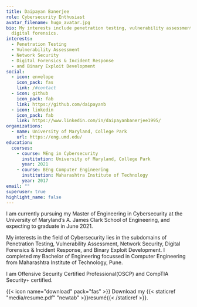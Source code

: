 ```yaml
---
title: Daipayan Banerjee
role: Cybersecurity Enthusiast
avatar_filename: hugo_avatar.jpg
bio: My interests include penetration testing, vulnerability assessment and
  digital forensics.
interests:
  - Penetration Testing
  - Vulnerability Assessment
  - Network Security
  - Digital Forensics & Incident Response
  - and Binary Exploit Development
social:
  - icon: envelope
    icon_pack: fas
    link: /#contact
  - icon: github
    icon_pack: fab
    link: https://github.com/daipayanb
  - icon: linkedin
    icon_pack: fab
    link: https://www.linkedin.com/in/daipayanbanerjee1995/
organizations:
  - name: University of Maryland, College Park
    url: https://eng.umd.edu/
education:
  courses:
    - course: MEng in Cybersecurity
      institution: University of Maryland, College Park
      year: 2021
    - course: BEng Computer Engineering
      institution: Maharashtra Institute of Technology
      year: 2017
email: ""
superuser: true
highlight_name: false
---
```

I am currently pursuing my Master of Engineering in Cybersecurity at the University of Maryland’s A. James Clark School of Engineering, and expecting to graduate in June 2021. 

My interests in the field of Cybersecurity lies in the subdomains of Penetration Testing, Vulnerability Assessment, Network Security, Digital Forensics & Incident Response, and Binary Exploit Development. I completed my Bachelor of Engineering focussed in Computer Engineering from Maharashtra Institute of Technology, Pune.

I am Offensive Security Certified Professional(OSCP) and CompTIA Security+ certified.  


{{< icon name="download" pack="fas" >}} Download my {{< staticref "media/resume.pdf" "newtab" >}}resumé{{< /staticref >}}.
